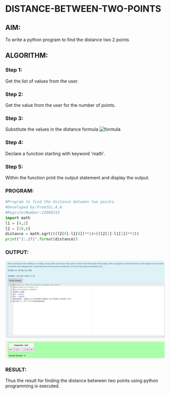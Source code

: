 # DISTANCE-BETWEEN-TWO-POINTS

## AIM:

To write a python program to find the distance two 2 points

## ALGORITHM:

### Step 1: 
Get the list of values from the user.
### Step 2: 
Get the value from the user for the number of points.
### Step 3: 
Substitute the values in the distance formula  ![formula](/formula.jpg)
### Step 4: 
Declare a function starting with keyword 'math'.
### Step 5: 
Within the function print the output statement and display the output.
### PROGRAM:
```python
#Program to find the distance between two points.
#Developed by:Preethi.A.A
#RegisterNumber:22008332
import math
l1 = [4,2]
l2 = [10,6]
distance = math.sqrt(((l2[0]-l1[0])**2)+((l2[1]-l1[1])**2))
print("{:.2f}".format(distance))
```
### OUTPUT:
![](./Distance%20between%20two%20points.png)
### RESULT:
Thus the result for finding the distance betwwen two points using python programming is executed.
